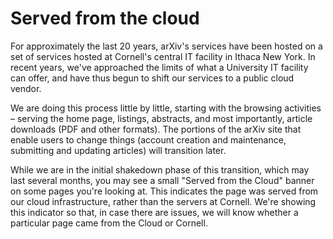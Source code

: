 Served from the cloud
===============

For approximately the last 20 years, arXiv's services have been hosted on a set of services hosted at Cornell's central IT facility in Ithaca New York. In recent years, we've approached the limits of what a University IT facility can offer, and have thus begun to shift our services to a public cloud vendor.

We are doing this process little by little, starting with the browsing activities &ndash; serving the home page, listings, abstracts, and most importantly, article downloads (PDF and other formats). The portions of the arXiv site that enable users to change things (account creation and maintenance, submitting and updating articles) will transition later.

While we are in the initial shakedown phase of this transition, which may last several months, you may see a small "Served from the Cloud" banner on some pages you're looking at. This indicates the page was served from our cloud infrastructure, rather than the servers at Cornell. We're showing this indicator so that, in case there are issues, we will know whether a particular page came from the Cloud or Cornell.

